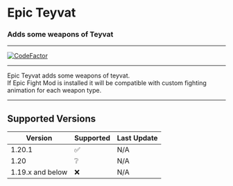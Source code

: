 # Epic Teyvat

### Adds some weapons of Teyvat

---

[![CodeFactor](https://www.codefactor.io/repository/github/yassaaatu/epicteyvat/badge)](https://www.codefactor.io/repository/github/yassaaatu/epicteyvat)

---

Epic Teyvat adds some weapons of teyvat.\
If Epic Fight Mod is installed it will be compatible with custom fighting animation for each weapon type.

---

## Supported Versions


| Version    | Supported          | Last Update |
| ---------- | ------------------ | ----------- |
| 1.20.1     | :white_check_mark: | N/A        |
| 1.20       | :grey_question:    | N/A        |
| 1.19.x and below | :x:            | N/A        |
